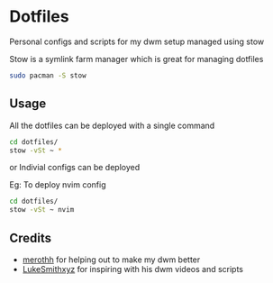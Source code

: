 
# Dotfiles

Personal configs and scripts for my dwm setup managed using stow

Stow is a symlink farm manager which is great for managing dotfiles

```bash
sudo pacman -S stow
```


## Usage

All the dotfiles can be deployed with a single command 
```bash
cd dotfiles/
stow -vSt ~ *
```

or Indivial configs can be deployed 


Eg:  To deploy nvim config

```bash
cd dotfiles/
stow -vSt ~ nvim
```

  
## Credits

- [merothh](https://www.github.com/merothh) for helping out to make my  dwm better
- [LukeSmithxyz](https://github.com/LukeSmithxyz) for inspiring with his dwm videos and scripts